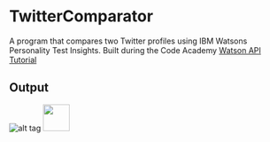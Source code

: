 # TwitterComparator

A program that compares two Twitter profiles using IBM Watsons Personality Test Insights. Built during the Code Academy <a href="https://www.codecademy.com/learn/ibm-watson">Watson API Tutorial</a>

Output
------
![alt tag](http://i.imgur.com/pMmKAqd.png)
<img src="http://www.healthterm.com/wp-content/uploads/2016/06/Logo-IBM-Watson.png" width="48">

